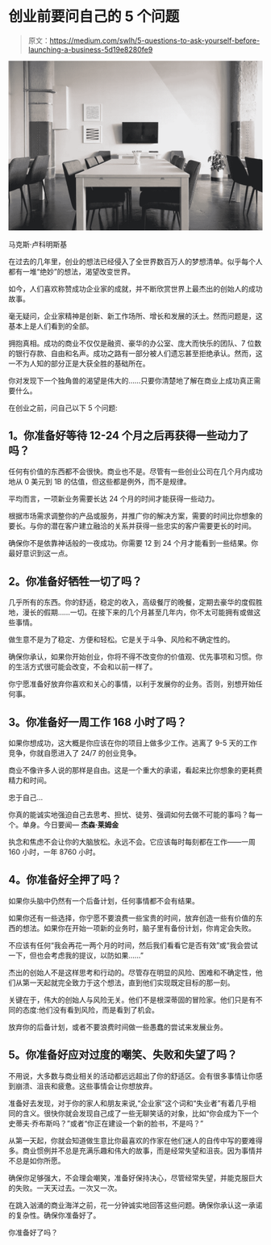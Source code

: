# 创业前要问自己的 5 个问题

> 原文：<https://medium.com/swlh/5-questions-to-ask-yourself-before-launching-a-business-5d19e8280fe9>

![](img/33777b8bb982578c8108fd683d52d00f.png)

马克斯·卢科明斯基

在过去的几年里，创业的想法已经侵入了全世界数百万人的梦想清单。似乎每个人都有一堆“绝妙”的想法，渴望改变世界。

如今，人们喜欢称赞成功企业家的成就，并不断欣赏世界上最杰出的创始人的成功故事。

毫无疑问，企业家精神是创新、新工作场所、增长和发展的沃土。然而问题是，这基本上是人们看到的全部。

拥抱真相。成功的商业不仅仅是融资、豪华的办公室、庞大而快乐的团队、7 位数的银行存款、自由和名声。成功之路有一部分被人们遗忘甚至拒绝承认。然而，这一不为人知的部分正是大获全胜的基础所在。

你对发现下一个独角兽的渴望是伟大的……只要你清楚地了解在商业上成功真正需要什么。

在创业之前，问自己以下 5 个问题:

## **1。你准备好等待 12-24 个月之后再获得一些动力了吗？**

任何有价值的东西都不会很快。商业也不是。尽管有一些创业公司在几个月内成功地从 0 美元到 1B 的估值，但这些都是例外，而不是规律。

平均而言，一项新业务需要长达 24 个月的时间才能获得一些动力。

根据市场需求调整你的产品或服务，并推广你的解决方案，需要的时间比你想象的要长。与你的潜在客户建立融洽的关系并获得一些忠实的客户需要更长的时间。

确保你不是依靠神话般的一夜成功。你需要 12 到 24 个月才能看到一些结果。你最好意识到这一点。

## **2。你准备好牺牲一切了吗？**

几乎所有的东西。你的舒适，稳定的收入，高级餐厅的晚餐，定期去豪华的度假胜地，漫长的假期……一切。在接下来的几个月甚至几年内，你不太可能拥有或做这些事情。

做生意不是为了稳定、方便和轻松。它是关于斗争、风险和不确定性的。

确保你承认，如果你开始创业，你将不得不改变你的价值观、优先事项和习惯。你的生活方式很可能会改变，不会和以前一样了。

你宁愿准备好放弃你喜欢和关心的事情，以利于发展你的业务。否则，别想开始任何事。

## **3。你准备好一周工作 168 小时了吗？**

如果你想成功，这大概是你应该在你的项目上做多少工作。逃离了 9-5 天的工作竞争，你就自愿进入了 24/7 的创业竞争。

商业不像许多人说的那样是自由。这是一个重大的承诺，看起来比你想象的更耗费精力和时间。

忠于自己…

你真的能诚实地强迫自己去思考、担忧、徒劳、强调如何去做不可能的事吗？每一个。单身。今日要闻— **杰森·莱姆金**

执念和焦虑不会让你的大脑放松。永远不会。它应该每时每刻都在工作——一周 160 小时，一年 8760 小时。

## **4。你准备好全押了吗？**

如果你头脑中仍然有一个后备计划，任何事情都不会有结果。

如果你还有一些选择，你宁愿不要浪费一些宝贵的时间，放弃创造一些有价值的东西的想法。如果你在开始一项新的业务时，脑子里有备份计划，你肯定会失败。

不应该有任何“我会再花一两个月的时间，然后我们看看它是否有效”或“我会尝试一下，但也会考虑我的提议，以防如果……”

杰出的创始人不是这样思考和行动的。尽管存在明显的风险、困难和不确定性，他们从第一天起就完全致力于这个想法，直到他们实现既定目标的那一刻。

关键在于，伟大的创始人与风险无关。他们不是根深蒂固的冒险家。他们只是有不同的态度:他们没有看到风险，而是看到了机会。

放弃你的后备计划，或者不要浪费时间做一些愚蠢的尝试来发展业务。

## **5。你准备好应对过度的嘲笑、失败和失望了吗？**

不用说，大多数与商业相关的活动都远远超出了你的舒适区。会有很多事情让你感到崩溃、沮丧和疲惫。这些事情会让你想放弃。

准备好去发现，对于你的家人和朋友来说,“企业家”这个词和“失业者”有着几乎相同的含义。很快你就会发现自己成了一些无聊笑话的对象，比如“你会成为下一个史蒂夫·乔布斯吗？”或者“你正在建设一个新的脸书，不是吗？”

从第一天起，你就会知道做生意比你最喜欢的作家在他们迷人的自传中写的要难得多。商业惯例并不总是充满乐趣和伟大的故事，而是经常失望和沮丧。因为事情并不总是如你所愿。

确保你足够强大，不会理会嘲笑，准备好保持决心，尽管经常失望，并能克服巨大的失败。一天天过去。一次又一次。

在跳入汹涌的商业海洋之前，花一分钟诚实地回答这些问题。确保你承认这一承诺的复杂性。确保你准备好了。

你准备好了吗？